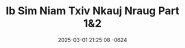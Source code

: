 ---
layout: movie-video-data
date: 2025-03-01 21:25:08 -0624
categories: movie

# Site Attributes
title: "Ib Sim Niam Txiv Nkauj Nraug Part 1&2"
permalink: "/movie/Ib_Sim_Niam_Txiv_Nkauj_Nraug_Part_1&2"

# Movie Attributes
synopsis: "Ib Sim Niam Txiv Nkauj Nraug yog ib zaj Dab Neeg tshwm sim nob rau Los Tsuas. Ntau xyoo dhau los lawm. Ua neej nyob tsis pom tom ntej, yog li yuav tsua txhob rawm tab kev cia siab rau yam yus ntshaw es ho tsis tau raws siab xav. Yog yus txoj hmoov lawm ces ib hnub twg yeej yuav sib tau xwb xwb. lb yam nkaus li Muaj Zoo & Qab Zib nkawv."
producer: "George Vue, Suab Hmoob Production"
director: ""
writer: ""
video_link: "https://youtu.be/HzCwKrqnPdw?si=K-cGcnS07tfVI0lF"
genre: "Romance"
year: "2010"
release_type: "DVD"
storage: "Private"
thumbnail: "/assets/images/movie_thumbnails/Ib Sim Niam Txiv Nkauj Nraug Part 1&2.jpeg"
publishing_company: "Suab Hmoob Production"

# Sequels + Parts
base_movie: "Ib Sim Niam Txiv Nkauj Nraug Part 1&2"
total_parts: 2
sequel: "Ib Sim Niam Txiv Nkauj Nraug Part 3&4"

# Movie Cast
cast:
- name: "A Lor"
- name: "Mai Lee Thao"
- name: "Cha Her"
- name: "Van Cha"
- name: "Paj Thoj"
- name: "Xab 'Av Liab' Lee"
- name: "George Vue"
---